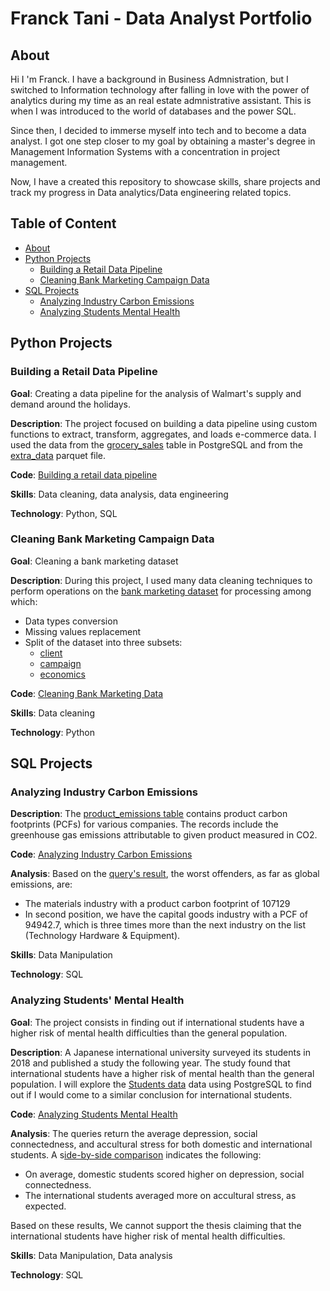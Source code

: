 # Franck Tani - Data Analyst Portfolio 
## About 
Hi I 'm Franck. I have a background in Business Admnistration, but I switched to Information technology after falling in love with the power of analytics during my time as an real estate admnistrative assistant. This is when I was introduced to the world of databases and the power SQL. 

Since then, I decided to immerse myself into tech and to become a data analyst. I got one step closer to my goal by  obtaining a master's degree in Management Information Systems with a concentration in project management. 

Now, I have a created this repository to showcase skills, share projects and track my progress in Data analytics/Data engineering related topics. 

## Table of Content 
- [About](https://github.com/ktani27/Projects-/blob/main/README.md#about)
- [Python Projects](https://github.com/ktani27/Projects-/blob/main/README.md#python-projects)
  - [Building a Retail Data Pipeline](https://github.com/ktani27/Projects-/blob/main/README.md#building-a-retail-pipeline)
  - [Cleaning Bank Marketing Campaign Data](https://github.com/ktani27/Projects-/blob/main/README.md#cleaning-bank-marketing-campaign-data)
- [SQL Projects](https://github.com/ktani27/Projects-/blob/main/README.md#SQL-projects)
  - [Analyzing Industry Carbon Emissions](https://github.com/ktani27/Projects-/blob/main/README.md#analyzing-industry-carbon-emissions)
  - [Analyzing Students Mental Health](https://github.com/ktani27/Projects-/blob/main/README.md#analyzing-students-mental-health) 

## Python Projects 
### Building a Retail Data Pipeline 
**Goal**: Creating a data pipeline for the analysis of Walmart's supply and demand around the holidays.

**Description**: The project focused on building a data pipeline using custom functions to extract, transform, aggregates, and loads e-commerce data. I used the data from the [grocery_sales](https://github.com/ktani27/Projects-/blob/main/assets/Grocery_sales.png) table in PostgreSQL and from the [extra_data](https://github.com/ktani27/Projects-/blob/main/assets/Walmart%20sales%20Extra%20data%20Parquet%20files%20.png) parquet file.   

**Code**: [Building a retail data pipeline](https://github.com/ktani27/Projects-/blob/main/assets/Building%20a%20Retail%20Data%20Pipeline.py) 

**Skills**: Data cleaning, data analysis, data engineering 

**Technology**: Python, SQL   
### Cleaning Bank Marketing Campaign Data 
**Goal**: Cleaning a bank marketing dataset 

**Description**: During this project, I used many data cleaning techniques to perform operations on the [bank marketing dataset](https://github.com/ktani27/Projects-/blob/main/assets/bank_marketing.csv) for processing among which:
- Data types conversion
- Missing values replacement 
- Split of the dataset into three subsets:
  - [client](https://github.com/ktani27/Projects-/blob/main/assets/Cleaning%20bank%20data%20client%20table%20.png)
  - [campaign](https://github.com/ktani27/Projects-/blob/main/assets/Cleaning%20bank%20data%20campaign%20table%20.png)
  - [economics](https://github.com/ktani27/Projects-/blob/main/assets/Cleaning%20bank%20data%20economics%20.png)

**Code**: [Cleaning Bank Marketing Data](https://github.com/ktani27/Projects-/blob/main/assets/Cleaning%20Bank%20Marketing%20Data.py) 

**Skills**: Data cleaning 

**Technology**: Python 
## SQL Projects 
### Analyzing Industry Carbon Emissions 
**Description**: The [product_emissions table](https://github.com/ktani27/Projects-/blob/main/assets/Product%20Emissions%20.png) contains product carbon footprints (PCFs) for various companies. The records include the greenhouse gas emissions attributable to given product measured in CO2. 

**Code**: [Analyzing Industry Carbon Emissions](https://github.com/ktani27/Projects-/blob/main/assets/Analyzing%20Students'%20Mental%20Health%20Notebook.ipynb) 

**Analysis**: Based on the [query's result](https://github.com/ktani27/Projects-/blob/main/assets/Analyzing%20the%20Carbon%20Industry%20Query%20.png), the worst offenders, as far as global emissions, are:

- The materials industry with a product carbon footprint of 107129
- In second position, we have the capital goods industry with a PCF of 94942.7, which is three times more than the next industry on the list (Technology Hardware & Equipment). 


**Skills**: Data Manipulation 

**Technology**: SQL
### Analyzing Students' Mental Health 
**Goal**: The project consists in finding out if international students have a higher risk of mental health difficulties than the general population. 

**Description**: A Japanese international university surveyed its students in 2018 and published a study the following year. The study found that international students have a higher risk of mental health than the general population. 
I will explore the [Students data](https://github.com/ktani27/Projects-/blob/main/assets/Analyzing%20Students%20Mental%20Health%20Data%20Description%20.png) data using PostgreSQL to find out if I would come to a similar conclusion for international students. 


**Code**: [Analyzing Students Mental Health](https://github.com/ktani27/Projects-/blob/main/assets/Analyzing%20Students'%20Mental%20Health%20Notebook.ipynb)


**Analysis**: The queries return the average depression, social connectedness, and accultural stress for both domestic and international students. A s[ide-by-side comparison](https://github.com/ktani27/Projects-/blob/main/assets/Queries%20Side%20-%20by-side%20comparison.png) indicates the following:
- On average, domestic students  scored higher on depression, social connectedness.
- The international students averaged more on accultural stress, as expected.

Based on these results, We cannot support the thesis claiming that the international students have higher risk of mental health difficulties. 


**Skills**: Data Manipulation, Data analysis  

**Technology**: SQL 

